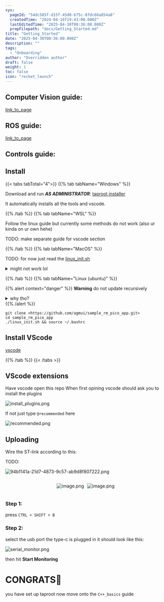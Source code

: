 ```yaml
---
sys:
  pageId: "54dc585f-d15f-45d0-b75c-8fdc66a854a8"
  createdTime: "2024-04-16T19:43:00.000Z"
  lastEditedTime: "2025-04-30T00:36:00.000Z"
  propFilepath: "docs/Getting_Started.md"
title: "Getting_Started"
date: "2025-04-30T00:36:00.000Z"
description: ""
tags:
  - "Onboarding"
author: "Overridden author"
draft: false
weight: 1
toc: false
icon: "rocket_launch"
---
```


## Computer Vision guide:

[link_to_page](86d45bc0-388b-4d26-8848-44f255f73d0e)

## ROS guide:

[link_to_page](3c76c1de-ec8f-46d6-8b0a-294005edc2d5)

## Controls guide:

## Install

{{< tabs tabTotal="4">}}
{{% tab tabName="Windows" %}}

Download and run _**AS ADMINISTRATOR**_: [taproot installer](https://github.com/Thornbots/TeachingFreshies/releases/tag/1.0)

It automatically installs all the tools and vscode.

{{% /tab %}}
{{% tab tabName="WSL" %}}

Follow the linux guide but currently some methods do not work (also ur kinda on ur own hehe)

TODO: make separate guide for vscode section

{{% /tab %}}
{{% tab tabName="MacOS" %}}

TODO: for now just read the [linux_init.sh](https://github.com/agmui/sample_rm_pico_app/blob/main/linux_init.sh)

<details>
<summary>might not work lol</summary>

`brew install libusb pkg-config`

Next install: [vscode](https://code.visualstudio.com/Download)

</details>

{{% /tab %}}
{{% tab tabName="Linux (ubuntu)" %}}

{{% alert context="danger" %}}
**Warning** do not update recursively
<details>
<summary>why tho?</summary>
There are some submodules that may go on for a while (like tinyusb) and I highly
recommend you don't need to get them.
If you want to see what submodules I update just look in `linux_init.sh`
</details>
{{% /alert %}}

```shell
git clone <https://github.com/agmui/sample_rm_pico_app.git>
cd sample_rm_pico_app
./linux_init.sh && source ~/.bashrc
```

## Install VScode

[vscode](https://code.visualstudio.com/Download)

{{% /tab %}}
{{< /tabs >}}

## VScode extensions

Have vscode open this repo
When first opining vscode should ask you to install the plugins

![install_plugins.png](https://prod-files-secure.s3.us-west-2.amazonaws.com/d518164a-d88e-44d1-a4ee-3adb3bd8bce0/89bd30f0-1825-4e77-867b-0a41ce370880/install_plugins.png?X-Amz-Algorithm=AWS4-HMAC-SHA256&X-Amz-Content-Sha256=UNSIGNED-PAYLOAD&X-Amz-Credential=ASIAZI2LB466XOHAECXE%2F20250715%2Fus-west-2%2Fs3%2Faws4_request&X-Amz-Date=20250715T230805Z&X-Amz-Expires=3600&X-Amz-Security-Token=IQoJb3JpZ2luX2VjEDYaCXVzLXdlc3QtMiJHMEUCIGAbM4urr%2Bvm6Dsa4XkNYHG057pYCSOf8v3CAHV58%2By0AiEAyWic4yMP6T4pbByCNVbk6GtKZvY0PBOK2HhZT9ZVkbQq%2FwMITxAAGgw2Mzc0MjMxODM4MDUiDAIDi2nxdy2XfJKPdircA13LeO3BAolvhh3ffqI%2B3GxBD7UCJVl%2FEuM%2B4OiGnIPvTbk1qImVvDnomVaaiQRFlM5eUY8Miu73fj2QW6DQG6Tbm9cwAzC%2FEASrjkUHjmBOwMbErL3TQ9tT15UQCYV194MVX3%2FJumrHmirRyoy%2FhVYNxmPpGVWQ0kszYfT8EfPzov8WzQPM6Ke4qZ2wkuH3sAuwsiC2uEPav7YXPjzqcIq2EgeRrUFllYuHguUdn9wTxtJGGTwYWLZjN1aWA4UXcNzJWJDPLhAXWKXXfKbuj9awk07UM20Hvq1kroPz2pHH7UZis8K4I0Zn1AhLwTuC8zDgL42ATaHyZ40SX%2BKGIj6YU%2ByNR%2BROvigS%2Bme2EpHbUOSMdvhtKsjcLYp1gZRI5cgfnXaVRWnJqaHmTgDAY5gPeS4HExXATM8AYol3h8%2B22ojxFmSDi4wlth74ADhuyEqAM%2BPr1DfSmIS2MmwbAAe8UMF4I9Gi2OtgwdTvbcFM5qlWcp12uUz%2BuwgbDZ41H7LfS1zl34kLhS1RRKYDmoTUXBNfB%2BGzgbjh2wyt56vqikIKjsJ4yftqk8O1A7GvqpcLTIv6BSidzXozTjVm3r3tpc4go2kOR3BOGYngWBG8ZEdNYPE4kjSs%2FbxbMIul28MGOqUBOW3BxhGBVcjRRhKrhUCjn1tw%2BQ0sWlxI4REUtxfqH%2FPvfR5f%2Fsp4DXYCEFMX1fuq97DUPcvw%2BDF7j%2BCelZ3WYajKWAgALOiwDZhxVZyk%2Fj9SJSpBdCaNNnFrt8GkjnBS31dsMYFFuNTwUpAFztLLaSBK3VtmlfIYrvboQ3sRjjVdC10yHuI2uN95jehj7SlMgK%2Bb1vdMyOHmzqXHO1sQeKxm9iTZ&X-Amz-Signature=65a1141c4666fc612f79d25b7945a84f6d7adb3c0fcf7e2e3c76f386c4b84c3b&X-Amz-SignedHeaders=host&x-amz-checksum-mode=ENABLED&x-id=GetObject)

If not just type `@recommended` here  

![recommended.png](https://prod-files-secure.s3.us-west-2.amazonaws.com/d518164a-d88e-44d1-a4ee-3adb3bd8bce0/61e661e9-5d85-4dfc-be0d-8d2097a5e793/recommended.png?X-Amz-Algorithm=AWS4-HMAC-SHA256&X-Amz-Content-Sha256=UNSIGNED-PAYLOAD&X-Amz-Credential=ASIAZI2LB466XOHAECXE%2F20250715%2Fus-west-2%2Fs3%2Faws4_request&X-Amz-Date=20250715T230805Z&X-Amz-Expires=3600&X-Amz-Security-Token=IQoJb3JpZ2luX2VjEDYaCXVzLXdlc3QtMiJHMEUCIGAbM4urr%2Bvm6Dsa4XkNYHG057pYCSOf8v3CAHV58%2By0AiEAyWic4yMP6T4pbByCNVbk6GtKZvY0PBOK2HhZT9ZVkbQq%2FwMITxAAGgw2Mzc0MjMxODM4MDUiDAIDi2nxdy2XfJKPdircA13LeO3BAolvhh3ffqI%2B3GxBD7UCJVl%2FEuM%2B4OiGnIPvTbk1qImVvDnomVaaiQRFlM5eUY8Miu73fj2QW6DQG6Tbm9cwAzC%2FEASrjkUHjmBOwMbErL3TQ9tT15UQCYV194MVX3%2FJumrHmirRyoy%2FhVYNxmPpGVWQ0kszYfT8EfPzov8WzQPM6Ke4qZ2wkuH3sAuwsiC2uEPav7YXPjzqcIq2EgeRrUFllYuHguUdn9wTxtJGGTwYWLZjN1aWA4UXcNzJWJDPLhAXWKXXfKbuj9awk07UM20Hvq1kroPz2pHH7UZis8K4I0Zn1AhLwTuC8zDgL42ATaHyZ40SX%2BKGIj6YU%2ByNR%2BROvigS%2Bme2EpHbUOSMdvhtKsjcLYp1gZRI5cgfnXaVRWnJqaHmTgDAY5gPeS4HExXATM8AYol3h8%2B22ojxFmSDi4wlth74ADhuyEqAM%2BPr1DfSmIS2MmwbAAe8UMF4I9Gi2OtgwdTvbcFM5qlWcp12uUz%2BuwgbDZ41H7LfS1zl34kLhS1RRKYDmoTUXBNfB%2BGzgbjh2wyt56vqikIKjsJ4yftqk8O1A7GvqpcLTIv6BSidzXozTjVm3r3tpc4go2kOR3BOGYngWBG8ZEdNYPE4kjSs%2FbxbMIul28MGOqUBOW3BxhGBVcjRRhKrhUCjn1tw%2BQ0sWlxI4REUtxfqH%2FPvfR5f%2Fsp4DXYCEFMX1fuq97DUPcvw%2BDF7j%2BCelZ3WYajKWAgALOiwDZhxVZyk%2Fj9SJSpBdCaNNnFrt8GkjnBS31dsMYFFuNTwUpAFztLLaSBK3VtmlfIYrvboQ3sRjjVdC10yHuI2uN95jehj7SlMgK%2Bb1vdMyOHmzqXHO1sQeKxm9iTZ&X-Amz-Signature=102e9dc8a98c2826bdd56baf997b02600acf9d6c9940f0423c246d93023c5429&X-Amz-SignedHeaders=host&x-amz-checksum-mode=ENABLED&x-id=GetObject)

## Uploading

Wire the ST-link according to this:

TODO:

![94b1141a-21d7-4873-9c57-ab9d8f807222.png](https://prod-files-secure.s3.us-west-2.amazonaws.com/d518164a-d88e-44d1-a4ee-3adb3bd8bce0/e5fad17d-ab82-4300-9f4c-505ab4b1202c/94b1141a-21d7-4873-9c57-ab9d8f807222.png?X-Amz-Algorithm=AWS4-HMAC-SHA256&X-Amz-Content-Sha256=UNSIGNED-PAYLOAD&X-Amz-Credential=ASIAZI2LB466XOHAECXE%2F20250715%2Fus-west-2%2Fs3%2Faws4_request&X-Amz-Date=20250715T230805Z&X-Amz-Expires=3600&X-Amz-Security-Token=IQoJb3JpZ2luX2VjEDYaCXVzLXdlc3QtMiJHMEUCIGAbM4urr%2Bvm6Dsa4XkNYHG057pYCSOf8v3CAHV58%2By0AiEAyWic4yMP6T4pbByCNVbk6GtKZvY0PBOK2HhZT9ZVkbQq%2FwMITxAAGgw2Mzc0MjMxODM4MDUiDAIDi2nxdy2XfJKPdircA13LeO3BAolvhh3ffqI%2B3GxBD7UCJVl%2FEuM%2B4OiGnIPvTbk1qImVvDnomVaaiQRFlM5eUY8Miu73fj2QW6DQG6Tbm9cwAzC%2FEASrjkUHjmBOwMbErL3TQ9tT15UQCYV194MVX3%2FJumrHmirRyoy%2FhVYNxmPpGVWQ0kszYfT8EfPzov8WzQPM6Ke4qZ2wkuH3sAuwsiC2uEPav7YXPjzqcIq2EgeRrUFllYuHguUdn9wTxtJGGTwYWLZjN1aWA4UXcNzJWJDPLhAXWKXXfKbuj9awk07UM20Hvq1kroPz2pHH7UZis8K4I0Zn1AhLwTuC8zDgL42ATaHyZ40SX%2BKGIj6YU%2ByNR%2BROvigS%2Bme2EpHbUOSMdvhtKsjcLYp1gZRI5cgfnXaVRWnJqaHmTgDAY5gPeS4HExXATM8AYol3h8%2B22ojxFmSDi4wlth74ADhuyEqAM%2BPr1DfSmIS2MmwbAAe8UMF4I9Gi2OtgwdTvbcFM5qlWcp12uUz%2BuwgbDZ41H7LfS1zl34kLhS1RRKYDmoTUXBNfB%2BGzgbjh2wyt56vqikIKjsJ4yftqk8O1A7GvqpcLTIv6BSidzXozTjVm3r3tpc4go2kOR3BOGYngWBG8ZEdNYPE4kjSs%2FbxbMIul28MGOqUBOW3BxhGBVcjRRhKrhUCjn1tw%2BQ0sWlxI4REUtxfqH%2FPvfR5f%2Fsp4DXYCEFMX1fuq97DUPcvw%2BDF7j%2BCelZ3WYajKWAgALOiwDZhxVZyk%2Fj9SJSpBdCaNNnFrt8GkjnBS31dsMYFFuNTwUpAFztLLaSBK3VtmlfIYrvboQ3sRjjVdC10yHuI2uN95jehj7SlMgK%2Bb1vdMyOHmzqXHO1sQeKxm9iTZ&X-Amz-Signature=f2eae8917aa8192e2a91a609e0de176eb6c8d939890b1cdd8e0dd42fa08bf038&X-Amz-SignedHeaders=host&x-amz-checksum-mode=ENABLED&x-id=GetObject)

<div style="display: flex;flex-direction: row; column-gap:10px; max-width: 630px;justify-content: center;">
<div>

![image.png](https://prod-files-secure.s3.us-west-2.amazonaws.com/d518164a-d88e-44d1-a4ee-3adb3bd8bce0/210ecb78-1116-4d7b-b9b7-2292f66fa2c2/image.png?X-Amz-Algorithm=AWS4-HMAC-SHA256&X-Amz-Content-Sha256=UNSIGNED-PAYLOAD&X-Amz-Credential=ASIAZI2LB4663ZB3IVA5%2F20250715%2Fus-west-2%2Fs3%2Faws4_request&X-Amz-Date=20250715T230808Z&X-Amz-Expires=3600&X-Amz-Security-Token=IQoJb3JpZ2luX2VjEDYaCXVzLXdlc3QtMiJHMEUCIAd5ZO0N4w2SkgDR1ZvS3%2Bto%2BCzJw2PSWgZVpcKi31NpAiEApsQ8hX6iEPPIYNRSXOhfaGJkE%2FFcKuG8PcqXl%2F3tVrkq%2FwMITxAAGgw2Mzc0MjMxODM4MDUiDNzCFzx0YsM%2BmVohtircAwNOSe73JSRcWhnGp0avMEVtlYdsfp8oEN8ivTWZR9t4EGpTDqDqqzSJ%2BugoTmLMHT9QTSKp9J64JbYp%2FTp5oVCQh%2FMmCRd4UvDjKxH%2BhQaljRV2h0gDj6l1UzZxmvhiSaDMZtmegZskWNvRnqv2rJgr0B%2BVZvAsB9gpqSNfVyJ4BH5vKQR1r0BzSOG2IdJG2%2FwusOkFtXcEficGAGTGCbc%2BxanHwkKZXbXpnCagsqDET2MIKwu5M4DMcQdK6LP5Hl4Fz0MbJxclirkGQ245IPsM1KnwIib%2BvoFOM9eBo0zphXY7s0nQtUTwSvg64qQ56XLaqDSBZeixJ7tEVALZRdUIC1Xw4ASes0uiH0tAdcAnN8izKadLOnKsHXbX%2BfpSoX0v4wn4kzqoDjpyL0ByjTtJEpZt49s%2Bvug0%2BPxkYlko7oXaJL%2FXTolMOvr5O4FGZr9NGs6veXenqQacZ864apOvq%2BdDMcd0WA0gnHXXbLLXlNSEKse%2BnXV%2B13rPVH2psQoPzgUr5J3wsUHYyxraMy%2B6jVaumN6Lof2wv4wFQbTX3TKwP%2BJAvOa93zFelaefabUtpCCmS1eFygo93V6I%2FITQkZ4uWx%2FhMd8sAueBtul6KZk40At5elj%2Fph1tMPqk28MGOqUBoFxsMOkuoPrj3KqMiOwQWPSCVe4puX1AZG3ebDLI1zt0zd1qwdchNg3dd9Xv7aMRKRTSkeBKPw3i2d2lPYgXylQ6%2BFACGx%2BkjyyLVXHwkZpnA2N7LDyd3VYcEZ7Sbn5S6YfF%2FYX1EH5hkixC63NFnve7AQTnQCth%2BHtkulpw69%2FpNH0LaOUDBDmqjfIONE14u9gCcVBo3IEz%2FHte6rDwoAJ5vC2H&X-Amz-Signature=ce8ee5d43188900f470895495d36aa336da41fbc94c77d689ea2b2576b79502b&X-Amz-SignedHeaders=host&x-amz-checksum-mode=ENABLED&x-id=GetObject)

</div>
<div>

![image.png](https://prod-files-secure.s3.us-west-2.amazonaws.com/d518164a-d88e-44d1-a4ee-3adb3bd8bce0/33a0fd0f-8ca6-4a86-8e09-26e95ded1fff/image.png?X-Amz-Algorithm=AWS4-HMAC-SHA256&X-Amz-Content-Sha256=UNSIGNED-PAYLOAD&X-Amz-Credential=ASIAZI2LB4662QXO4VRA%2F20250715%2Fus-west-2%2Fs3%2Faws4_request&X-Amz-Date=20250715T230808Z&X-Amz-Expires=3600&X-Amz-Security-Token=IQoJb3JpZ2luX2VjEDYaCXVzLXdlc3QtMiJHMEUCIQC8unWNbsHfQ3S2X1Ijtw4tdYysO9Vz1WP3tJp2E69KJwIgcc2XjtyZpQ4MtLYOcXqbxUdLaQgn9yjp7%2Bmf7XJ8WfIq%2FwMITxAAGgw2Mzc0MjMxODM4MDUiDGW517JR2ilz1s296ircA9IbDx9a38%2FFkiil9IKMrEO1Ge9JVyzDL%2FNv7eGKfCbviubwo7R96XweMo%2FsS6ph7E62cok9ipky8sLmGvlS1azosDLprIQw8RDvlQNO2tCXBEiYG7JA8dWa2DO5iJl0Z1kYQkyvm3sjF4cQmImCwER%2FnILatNUr6WcfwB63NB3Q08FyNIYe%2BSApkb%2Bn%2BcCrXXICiX6QzBmKoWbXmDR0DgTxUb6ecG%2BrV69fd%2FltcvsbDAYagsxC9FQn03ne9rvm001bcS17Pwu7byyhslFGV3ECInFVw%2BNTEImc2G5JtlBQCyWUdeMaxhEn9t%2F4EVfGp9mKtFZw2nNBqNmCCDzx3QwTOZ4i7QiS5TGx54%2Fe%2FLM0RrRpqQVUsj1dcqPt3P6N7NUdsb3Z1wU08t9u13KiUrs7dNZiZzhkDX024m7vKyu9jH6r9Brmq%2Bmf0djSNInrTz2rHiGcK4uKG8k%2Bwvqohh%2FCAI8Z%2BwuJQuJ6U1myoFC96gt6dZvYcKvbtt5eOmMVDeBnaIWdiwVH%2BxBmSLIK%2FfKvziXW7QL6MmYWbrpI79K5PCz3iCME9ZpGDAMkb0TQHUk7EgqZuhzvrStdglFDKrEUFm2MI0bdn4L5PJ%2F7wmsSDxHDbUPASZXIZ8KSMNuk28MGOqUB8h%2BT4KuaHrJ080DF3RbYWF0%2Bo8syT8Bj6qSuiR%2Fd5ksCoJSULTahDF2iZQYoiR%2BIlzxgEiPeXkUEEf%2FjpV%2FyEhw52GKW47BYNNjOYI3wRvD10AFbAFrDVkTvNEZXdkmxajolSf9VwcBUAcH8nZdGzPcFvaA2N61VB09ztZduGzXulWkZOWAJ6T%2FZlrLs0evK7s6dTa0hYNG4WgjPAiuJ2hheMRLQ&X-Amz-Signature=d033c3f7cb8bf5be0c6dfe9545ff1a02b6a5d3df58bf176f95e791e2f5a90090&X-Amz-SignedHeaders=host&x-amz-checksum-mode=ENABLED&x-id=GetObject)

</div>
</div>

### Step 1:

press `CTRL + SHIFT + B`

### Step 2:

select the usb port the type-c is plugged in it should look like this:

![serial_monitor.png](https://prod-files-secure.s3.us-west-2.amazonaws.com/d518164a-d88e-44d1-a4ee-3adb3bd8bce0/f03f4774-05d4-4393-b6a0-d5efb6d315ab/serial_monitor.png?X-Amz-Algorithm=AWS4-HMAC-SHA256&X-Amz-Content-Sha256=UNSIGNED-PAYLOAD&X-Amz-Credential=ASIAZI2LB466XOHAECXE%2F20250715%2Fus-west-2%2Fs3%2Faws4_request&X-Amz-Date=20250715T230805Z&X-Amz-Expires=3600&X-Amz-Security-Token=IQoJb3JpZ2luX2VjEDYaCXVzLXdlc3QtMiJHMEUCIGAbM4urr%2Bvm6Dsa4XkNYHG057pYCSOf8v3CAHV58%2By0AiEAyWic4yMP6T4pbByCNVbk6GtKZvY0PBOK2HhZT9ZVkbQq%2FwMITxAAGgw2Mzc0MjMxODM4MDUiDAIDi2nxdy2XfJKPdircA13LeO3BAolvhh3ffqI%2B3GxBD7UCJVl%2FEuM%2B4OiGnIPvTbk1qImVvDnomVaaiQRFlM5eUY8Miu73fj2QW6DQG6Tbm9cwAzC%2FEASrjkUHjmBOwMbErL3TQ9tT15UQCYV194MVX3%2FJumrHmirRyoy%2FhVYNxmPpGVWQ0kszYfT8EfPzov8WzQPM6Ke4qZ2wkuH3sAuwsiC2uEPav7YXPjzqcIq2EgeRrUFllYuHguUdn9wTxtJGGTwYWLZjN1aWA4UXcNzJWJDPLhAXWKXXfKbuj9awk07UM20Hvq1kroPz2pHH7UZis8K4I0Zn1AhLwTuC8zDgL42ATaHyZ40SX%2BKGIj6YU%2ByNR%2BROvigS%2Bme2EpHbUOSMdvhtKsjcLYp1gZRI5cgfnXaVRWnJqaHmTgDAY5gPeS4HExXATM8AYol3h8%2B22ojxFmSDi4wlth74ADhuyEqAM%2BPr1DfSmIS2MmwbAAe8UMF4I9Gi2OtgwdTvbcFM5qlWcp12uUz%2BuwgbDZ41H7LfS1zl34kLhS1RRKYDmoTUXBNfB%2BGzgbjh2wyt56vqikIKjsJ4yftqk8O1A7GvqpcLTIv6BSidzXozTjVm3r3tpc4go2kOR3BOGYngWBG8ZEdNYPE4kjSs%2FbxbMIul28MGOqUBOW3BxhGBVcjRRhKrhUCjn1tw%2BQ0sWlxI4REUtxfqH%2FPvfR5f%2Fsp4DXYCEFMX1fuq97DUPcvw%2BDF7j%2BCelZ3WYajKWAgALOiwDZhxVZyk%2Fj9SJSpBdCaNNnFrt8GkjnBS31dsMYFFuNTwUpAFztLLaSBK3VtmlfIYrvboQ3sRjjVdC10yHuI2uN95jehj7SlMgK%2Bb1vdMyOHmzqXHO1sQeKxm9iTZ&X-Amz-Signature=7559b07cdf28cdf095509196a1bc31a1b47833029df12e564971daa6f254f0dd&X-Amz-SignedHeaders=host&x-amz-checksum-mode=ENABLED&x-id=GetObject)

then hit **Start Monitoring**

# CONGRATS🎉

you have set up taproot now move onto the `C++_basics` guide
